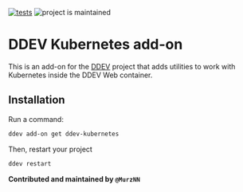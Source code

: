 [![tests](https://github.com/ddev/ddev-ddev-kubernetes/actions/workflows/tests.yml/badge.svg)](https://github.com/MurzNN/ddev-kubernetes/actions/workflows/tests.yml) ![project is maintained](https://img.shields.io/maintenance/yes/2025.svg)

# DDEV Kubernetes add-on <!-- omit in toc -->

This is an add-on for the [DDEV](https://ddev.readthedocs.io) project that adds utilities to work with Kubernetes inside the DDEV Web container.

## Installation

Run a command:

```sh
ddev add-on get ddev-kubernetes
```

Then, restart your project

```sh
ddev restart
```

**Contributed and maintained by `@MurzNN`**
